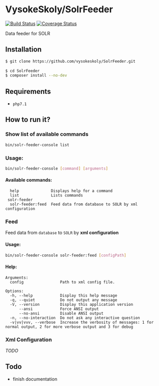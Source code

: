 VysokeSkoly/SolrFeeder
======================

[![Build Status](https://travis-ci.org/vysokeskoly/SolrFeeder.svg?branch=master)](https://travis-ci.org/vysokeskoly/SolrFeeder)
[![Coverage Status](https://coveralls.io/repos/github/vysokeskoly/SolrFeeder/badge.svg?branch=master)](https://coveralls.io/github/vysokeskoly/SolrFeeder?branch=master)

Data feeder for SOLR

## Installation
```bash
$ git clone https://github.com/vysokeskoly/SolrFeeder.git
  
$ cd SolrFeeder    
$ composer install --no-dev
```

## Requirements
- `php7.1`

## How to run it?

### Show list of available commands
```bash
bin/solr-feeder-console list
```

### Usage:
```bash
bin/solr-feeder-console [command] [arguments]
```

#### Available commands:
      help              Displays help for a command
      list              Lists commands
     solr-feeder
      solr-feeder:feed  Feed data from database to SOLR by xml configuration

### Feed
Feed data from `database` to `SOLR` by **xml configuration**

#### Usage:
```bash
bin/solr-feeder-console solr-feeder:feed [configPath]
```

#### Help:
    Arguments:
      config                Path to xml config file.
        
    Options:
      -h, --help            Display this help message
      -q, --quiet           Do not output any message
      -V, --version         Display this application version
          --ansi            Force ANSI output
          --no-ansi         Disable ANSI output
      -n, --no-interaction  Do not ask any interactive question
      -v|vv|vvv, --verbose  Increase the verbosity of messages: 1 for normal output, 2 for more verbose output and 3 for debug


### Xml Configuration
_TODO_


## Todo

* finish documentation

